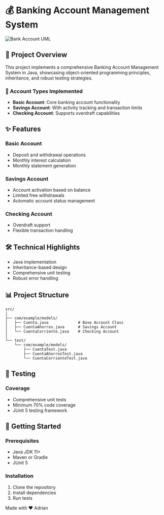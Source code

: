 # 💰 Banking Account Management System 

<img src="[image_url](https://github.com/acr00/Kata-CuentaBancaria/blob/main/BankAccount.PNG?raw=true)" alt="Bank Account UML">

## 🌟 Project Overview

This project implements a comprehensive Banking Account Management System in Java, showcasing object-oriented programming principles, inheritance, and robust testing strategies.

### 🏦 Account Types Implemented
- **Basic Account**: Core banking account functionality
- **Savings Account**: With activity tracking and transaction limits
- **Checking Account**: Supports overdraft capabilities

## ✨ Features

### Basic Account
- Deposit and withdrawal operations
- Monthly interest calculation
- Monthly statement generation

### Savings Account
- Account activation based on balance
- Limited free withdrawals
- Automatic account status management

### Checking Account
- Overdraft support
- Flexible transaction handling

## 🛠 Technical Highlights
- Java implementation
- Inheritance-based design
- Comprehensive unit testing
- Robust error handling

## 📊 Project Structure

```
src/
│
├── com/example/models/
│   ├── Cuenta.java             # Base Account Class
│   ├── CuentaAhorros.java      # Savings Account
│   └── CuentaCorriente.java    # Checking Account
│
└── test/
    └── com/example/models/
        ├── CuentaTest.java
        ├── CuentaAhorrosTest.java
        └── CuentaCorrienteTest.java
```

## 🧪 Testing

### Coverage
- Comprehensive unit tests
- Minimum 70% code coverage
- JUnit 5 testing framework

## 🚀 Getting Started

### Prerequisites
- Java JDK 11+
- Maven or Gradle
- JUnit 5

### Installation
1. Clone the repository
2. Install dependencies
3. Run tests


Made with ❤️ Adrian
